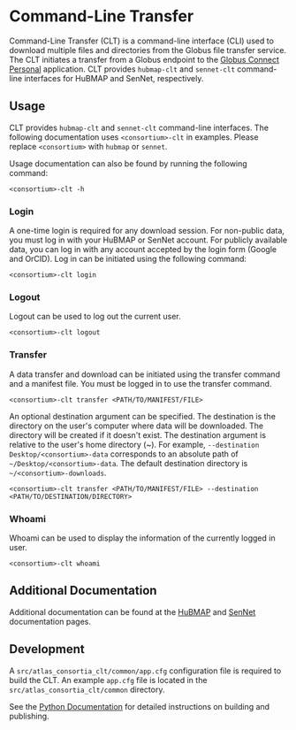 # Command-Line Transfer

Command-Line Transfer (CLT) is a command-line interface (CLI) used to download multiple files and directories from the Globus file transfer service. The CLT initiates a transfer from a Globus endpoint to the [Globus Connect Personal](https://www.globus.org/globus-connect-personal) application. CLT provides `hubmap-clt` and `sennet-clt` command-line interfaces for HuBMAP and SenNet, respectively.

## Usage

CLT provides `hubmap-clt` and `sennet-clt` command-line interfaces. The following documentation uses `<consortium>-clt` in examples. Please replace `<consortium>` with `hubmap` or `sennet`.

Usage documentation can also be found by running the following command:
```
<consortium>-clt -h
```
### Login

A one-time login is required for any download session. For non-public data, you must log in with your HuBMAP or SenNet account. For publicly available data, you can log in with any account accepted by the login form (Google and OrCID). Log in can be initiated using the following command:

``` 
<consortium>-clt login
```

### Logout

Logout can be used to log out the current user.
```
<consortium>-clt logout
```

### Transfer

A data transfer and download can be initiated using the transfer command and a manifest file. You must be logged in to use the transfer command.
```
<consortium>-clt transfer <PATH/TO/MANIFEST/FILE> 
```
An optional destination argument can be specified. The destination is the directory on the user's computer where data will be downloaded. The directory will be created if it doesn't exist. The destination argument is relative to the user's home directory (~). For example, `--destination Desktop/<consortium>-data` corresponds to an absolute path of `~/Desktop/<consortium>-data`. The default destination directory is `~/<consortium>-downloads`.
```
<consortium>-clt transfer <PATH/TO/MANIFEST/FILE> --destination <PATH/TO/DESTINATION/DIRECTORY>
```

### Whoami

Whoami can be used to display the information of the currently logged in user.
``` 
<consortium>-clt whoami
```

## Additional Documentation

Additional documentation can be found at the [HuBMAP](https://software.docs.hubmapconsortium.org/clt) and [SenNet](https://docs.sennetconsortium.org/clt) documentation pages.


## Development

A `src/atlas_consortia_clt/common/app.cfg` configuration file is required to build the CLT. An example `app.cfg` file is located in the `src/atlas_consortia_clt/common` directory.

See the [Python Documentation](https://packaging.python.org/en/latest/tutorials/packaging-projects/#generating-distribution-archives) for detailed instructions on building and publishing.